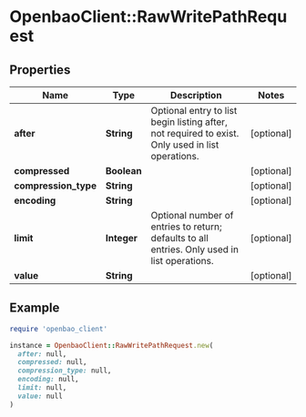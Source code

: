 # OpenbaoClient::RawWritePathRequest

## Properties

| Name | Type | Description | Notes |
| ---- | ---- | ----------- | ----- |
| **after** | **String** | Optional entry to list begin listing after, not required to exist. Only used in list operations. | [optional] |
| **compressed** | **Boolean** |  | [optional] |
| **compression_type** | **String** |  | [optional] |
| **encoding** | **String** |  | [optional] |
| **limit** | **Integer** | Optional number of entries to return; defaults to all entries. Only used in list operations. | [optional] |
| **value** | **String** |  | [optional] |

## Example

```ruby
require 'openbao_client'

instance = OpenbaoClient::RawWritePathRequest.new(
  after: null,
  compressed: null,
  compression_type: null,
  encoding: null,
  limit: null,
  value: null
)
```

